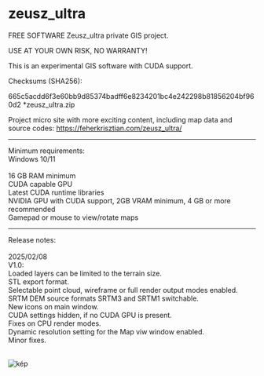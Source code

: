 # zeusz_ultra
FREE SOFTWARE
Zeusz_ultra private GIS project.

USE AT YOUR OWN RISK, NO WARRANTY!

This is an experimental GIS software with CUDA support.

Checksums (SHA256):

665c5acdd6f3e60bb9d85374badff6e8234201bc4e242298b81856204bf960d2 *zeusz_ultra.zip

Project micro site with more exciting content, including map data and source codes: https://feherkrisztian.com/zeusz_ultra/
 
--------------------------------

Minimum requirements:
<br>
Windows 10/11<br>
<br>
16 GB RAM minimum<br>
CUDA capable GPU<br>
Latest CUDA runtime libraries<br>
NVIDIA GPU with CUDA support, 2GB VRAM minimum, 4 GB or more recommended<br>
Gamepad or mouse to view/rotate maps<br>

-----------------------------
Release notes:<BR>
<BR>
2025/02/08<BR>
V1.0:<BR>
Loaded layers can be limited to the terrain size.<BR>
STL export format.<BR>
Selectable point cloud, wireframe or full render output modes enabled.<BR>
SRTM DEM source formats SRTM3 and SRTM1 switchable.<BR>
New icons on main window.<BR>
CUDA settings hidden, if no CUDA GPU is present.<BR>
Fixes on CPU render modes.<BR>
Dynamic resolution setting for the Map viw window enabled.<BR>
Minor fixes.<BR>
<BR>

![kép](https://github.com/user-attachments/assets/7482de12-e471-483b-95a1-cb208ab661f1)
